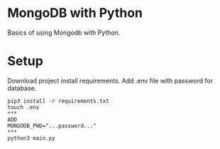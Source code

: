 # MongoDB with Python

Basics of using Mongodb with Python.

# Setup

Download project install requirements. Add .env file with password for database.

```
pip3 install -r requirements.txt
touch .env
***
ADD
MONGODB_PWD="...password..."
***
python3 main.py
```
